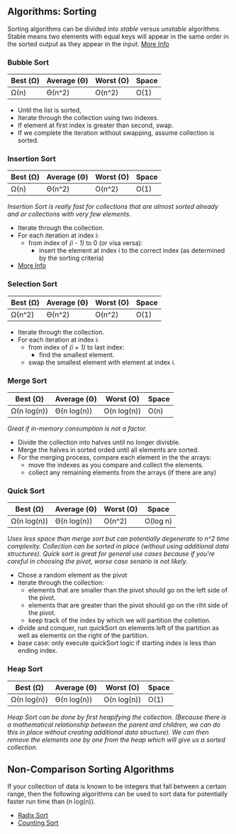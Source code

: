 ## Algorithms: Sorting
Sorting algorithms can be divided into *stable* versus *unstable* algorithms. Stable means two elements with equal keys will appear in the same order in the sorted output as they appear in the input.
[More Info](https://stackoverflow.com/questions/1517793/what-is-stability-in-sorting-algorithms-and-why-is-it-important)

### Bubble Sort
| Best (Ω) | Average (Θ) | Worst (O) | Space |
|----------|-------------|-----------|-------|
|   Ω(n)   |   Θ(n^2)    |   O(n^2)  |  O(1) |

* Until the list is sorted,
* Iterate through the collection using two indexes.
* If element at first index is greater than second, swap.
* If we complete the iteration without swapping, assume collection is sorted.


### Insertion Sort
| Best (Ω) | Average (Θ) | Worst (O) | Space |
|----------|-------------|-----------|-------|
|   Ω(n)   |   Θ(n^2)    |   O(n^2)  |  O(1) |

*Insertion Sort is really fast for collections that are almost sorted already and or collections with very few elements.*
* Iterate through the collection.
* For each iteration at index i:
  * from index of *(i - 1)* to 0 (or visa versa):
    * insert the element at index i to the correct index (as determined by the sorting criteria)
* [More Info](https://www.geeksforgeeks.org/insertion-sort/)


### Selection Sort
| Best (Ω) | Average (Θ) | Worst (O) | Space |
|----------|-------------|-----------|-------|
|   Ω(n^2) |   Θ(n^2)    |   O(n^2)  |  O(1) |
* Iterate through the collection.
* For each iteration at index i:
  * from index of *(i + 1)* to last index:
    * find the smallest element.
  * swap the smallest element with element at index i.


### Merge Sort
| Best (Ω)      | Average (Θ)      | Worst (O)      | Space |
|---------------|------------------|----------------|-------|
|   Ω(n log(n)) |   Θ(n log(n))    |   O(n log(n))  |  O(n) |

*Great if in-memory consumption is not a factor.*
* Divide the collection into halves until no longer divisble.
* Merge the halves in sorted orded until all elements are sorted.
* For the merging process, compare each element in the the arrays:
  * move the indexes as you compare and collect the elements.
  * collect any remaining elements from the arrays (if there are any)


### Quick Sort
| Best (Ω)      | Average (Θ)      | Worst (O)      | Space     |
|---------------|------------------|----------------|-----------|
|   Ω(n log(n)) |   Θ(n log(n))    |   O(n^2)       |  O(log n) |

*Uses less space than merge sort but can potentially degenerate to n^2 time complexity. Collection can be sorted in place (without using additional data structures). Quick sort is great for general use cases because if you're careful in choosing the pivot, worse case senario is not likely.*
* Chose a random element as the pivot
* iterate through the collection:
  * elements that are smaller than the pivot should go on the left side of the pivot.
  * elements that are greater than the pivot should go on the riht side of the pivot.
  * keep track of the index by which we will partition the colletion.
* divide and conquer, run quickSort on elements left of the partition as well as elements on the right of the partition.
* base case: only execute quickSort logic if starting index is less than ending index.


### Heap Sort
| Best (Ω)      |   Average (Θ)    |   Worst (O)    |   Space   |
|---------------|------------------|----------------|-----------|
|   Ω(n log(n)) |   Θ(n log(n))    |   O(n log(n))  |    O(1)   |

*Heap Sort can be done by first heapifying the collection. (Because there is a mathematical relationship between the parent and children, we can do this in place without creating additional data structure).
We can then remove the elements one by one from the heap which will give us a sorted collection.*

## Non-Comparison Sorting Algorithms
If your collection of data is known to be integers that fall between a certain range, then the following algorithms can be used to sort data for potentially faster run time than (n log(n)).
* [Radix Sort](https://youtu.be/XiuSW_mEn7g)
* [Counting Sort](https://youtu.be/OKd534EWcdk)
